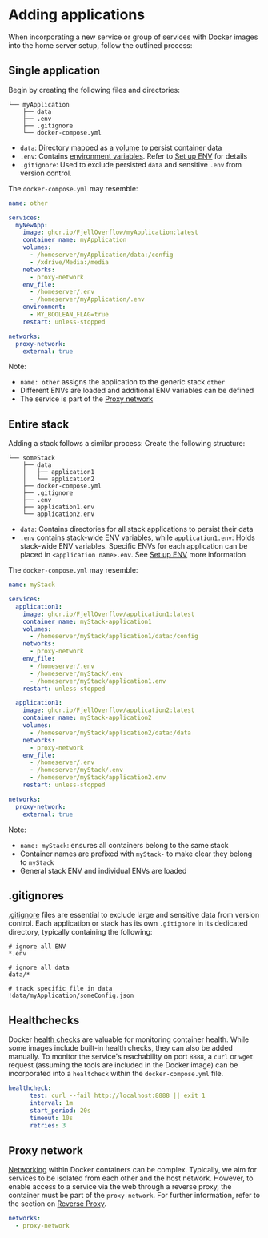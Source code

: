 # Adding applications

When incorporating a new service or group of services with Docker images into the home server setup, follow the outlined process:

## Single application
Begin by creating the following files and directories:

```
└── myApplication
    ├── data
    ├── .env
    ├── .gitignore
    └── docker-compose.yml

```

- `data`: Directory mapped as a [volume](https://docs.docker.com/storage/volumes/) to persist container data
- `.env`: Contains [environment variables](https://docs.docker.com/compose/environment-variables/set-environment-variables/). Refer to [Set up ENV](/usage/set-up-env) for details
- `.gitignore`: Used to exclude persisted `data` and sensitive `.env` from version control.

The `docker-compose.yml` may resemble:

```yml
name: other

services:
  myNewApp:
    image: ghcr.io/FjellOverflow/myApplication:latest
    container_name: myApplication
    volumes:
      - /homeserver/myApplication/data:/config
      - /xdrive/Media:/media
    networks:
      - proxy-network
    env_file:
      - /homeserver/.env
      - /homeserver/myApplication/.env
    environment:
      - MY_BOOLEAN_FLAG=true
    restart: unless-stopped

networks:
  proxy-network:
    external: true
```

Note:
- `name: other` assigns the application to the generic stack `other`
- Different ENVs are loaded and additional ENV variables can be defined
- The service is part of the [Proxy network](#proxy-network)

## Entire stack
Adding a stack follows a similar process:
Create the following structure:

```
└── someStack
    ├── data
    │   ├── application1
    │   └── application2
    ├── docker-compose.yml
    ├── .gitignore
    ├── .env
    ├── application1.env
    └── application2.env
```

- `data`: Contains directories for all stack applications to persist their data
- `.env` contains stack-wide ENV variables, while `application1.env`: Holds stack-wide ENV variables. Specific ENVs for each application can be placed in `<application name>.env`. See [Set up ENV](/usage/set-up-env) more information

The `docker-compose.yml` may resemble:

```yml
name: myStack

services:
  application1:
    image: ghcr.io/FjellOverflow/application1:latest
    container_name: myStack-application1
    volumes:
      - /homeserver/myStack/application1/data:/config
    networks:
      - proxy-network
    env_file:
      - /homeserver/.env
      - /homeserver/myStack/.env
      - /homeserver/myStack/application1.env
    restart: unless-stopped

  application1:
    image: ghcr.io/FjellOverflow/application2:latest
    container_name: myStack-application2
    volumes:
      - /homeserver/myStack/application2/data:/data
    networks:
      - proxy-network
    env_file:
      - /homeserver/.env
      - /homeserver/myStack/.env
      - /homeserver/myStack/application2.env
    restart: unless-stopped

networks:
  proxy-network:
    external: true
```

Note:
- `name: myStack`: ensures all containers belong to the same stack
- Container names are prefixed with `myStack-` to make clear they belong to `myStack`
- General stack ENV and individual ENVs are loaded

## .gitignores

[.gitignore](https://git-scm.com/docs/gitignore) files are essential to exclude large and sensitive data from version control. Each application or stack has its own `.gitignore` in its dedicated directory, typically containing the following:

```
# ignore all ENV
*.env

# ignore all data
data/*

# track specific file in data
!data/myApplication/someConfig.json
```

## Healthchecks
Docker [health checks](https://docs.docker.com/reference/dockerfile/#healthcheck) are valuable for monitoring container health. While some images include built-in health checks, they can also be added manually. To monitor the service's reachability on port `8888`, a `curl` or `wget` request (assuming the tools are included in the Docker image) can be incorporated into a `healtcheck` within the `docker-compose.yml` file.

```yml
healthcheck:
      test: curl --fail http://localhost:8888 || exit 1
      interval: 1m
      start_period: 20s
      timeout: 10s
      retries: 3
```

## Proxy network
[Networking](https://docs.docker.com/network/) within Docker containers can be complex. Typically, we aim for services to be isolated from each other and the host network. However, to enable access to a service via the web through a reverse proxy, the container must be part of the `proxy-network`. For further information, refer to the section on [Reverse Proxy](/stacks/core#reverse-proxy).

```yml
networks:
  - proxy-network
```